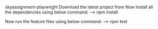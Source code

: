 skyassignment-playwright
Download the latest project from
Now Install all the dependencies using below command:
--> npm install

Now run the feature files using below command:
--> npm test